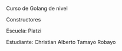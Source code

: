 Curso de Golang de nivel 

Constructores

Escuela: Platzi

Estudiante: Christian Alberto Tamayo Robayo